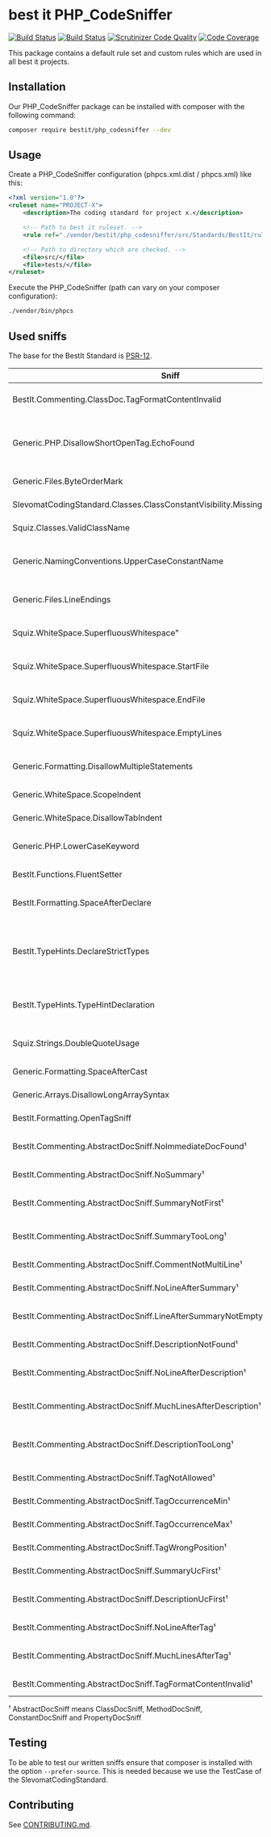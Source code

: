 # best it PHP_CodeSniffer
[![Build Status](https://travis-ci.org/bestit/PHP_CodeSniffer.svg?branch=master)](https://travis-ci.org/bestit/php_codesniffer) [![Build Status](https://scrutinizer-ci.com/g/bestit/PHP_CodeSniffer/badges/build.png?b=master)](https://scrutinizer-ci.com/g/bestit/PHP_CodeSniffer/build-status/master) [![Scrutinizer Code Quality](https://scrutinizer-ci.com/g/bestit/PHP_CodeSniffer/badges/quality-score.png?b=master)](https://scrutinizer-ci.com/g/bestit/PHP_CodeSniffer/?branch=master) [![Code Coverage](https://scrutinizer-ci.com/g/bestit/PHP_CodeSniffer/badges/coverage.png?b=master)](https://scrutinizer-ci.com/g/bestit/PHP_CodeSniffer/?branch=master)

This package contains a default rule set and custom rules which are used in all best it projects.

## Installation
Our PHP_CodeSniffer package can be installed with composer with the following command:
```bash
composer require bestit/php_codesniffer --dev
```

## Usage
Create a PHP_CodeSniffer configuration (phpcs.xml.dist / phpcs.xml) like this:
```xml
<?xml version="1.0"?>
<ruleset name="PROJECT-X">
    <description>The coding standard for project x.</description>

    <!-- Path to best it ruleset. -->
    <rule ref="./vendor/bestit/php_codesniffer/src/Standards/BestIt/ruleset.xml" />

    <!-- Path to directory which are checked. -->
    <file>src/</file>
    <file>tests/</file>
</ruleset>
```

Execute the PHP_CodeSniffer (path can vary on your composer configuration):
```bash
./vendor/bin/phpcs
```
## Used sniffs

The base for the BestIt Standard is [PSR-12](https://github.com/php-fig/fig-standards/blob/master/proposed/extended-coding-style-guide.md).

| Sniff | Standard | Description |
| ----- | -------- | ----------- |
| BestIt.Commenting.ClassDoc.TagFormatContentInvalid | BestIt | Authors MUST commit to their classes and add an [author phpDoc-Tag](http://docs.phpdoc.org/references/phpdoc/tags/author.html). |
| Generic.PHP.DisallowShortOpenTag.EchoFound | PSR-1 | PHP code MUST use the long <?php ?> tags or the short-echo <?= ?> tags; it MUST NOT use the other tag variations. |
| Generic.Files.ByteOrderMark | PSR-1 | PHP code MUST use only UTF-8 without BOM. |
| SlevomatCodingStandard.Classes.ClassConstantVisibility.MissingConstantVisibility | BestIt | Constants MUST be marked with a visibility. |
| Squiz.Classes.ValidClassName | PSR-1 | Class names MUST be declared in StudlyCaps. |
| Generic.NamingConventions.UpperCaseConstantName | PSR-1 | Class constants MUST be declared in all upper case with underscore separators. |
| Generic.Files.LineEndings | PSR-2 | All PHP files MUST use the Unix LF (linefeed) line ending. |
| Squiz.WhiteSpace.SuperfluousWhitespace" | PSR-2 | There MUST NOT be trailing whitespace at the end of non-blank lines. |
| Squiz.WhiteSpace.SuperfluousWhitespace.StartFile | PSR-2 | There MUST NOT be trailing whitespace at the end of non-blank lines. |
| Squiz.WhiteSpace.SuperfluousWhitespace.EndFile | PSR-2 | There MUST NOT be trailing whitespace at the end of non-blank lines. |
| Squiz.WhiteSpace.SuperfluousWhitespace.EmptyLines | PSR-2 | There MUST NOT be trailing whitespace at the end of non-blank lines. |
| Generic.Formatting.DisallowMultipleStatements | PSR-2 | There MUST NOT be more than one statement per line. |
| Generic.WhiteSpace.ScopeIndent | PSR-2 | Code MUST use an indent of 4 spaces. |
| Generic.WhiteSpace.DisallowTabIndent | PSR-2 | Code MUST NOT use tabs for indenting. |
| Generic.PHP.LowerCaseKeyword | PSR-2 | The PHP constants true, false, and null MUST be in lower case. |
| BestIt.Functions.FluentSetter | BestIt | Every setter function MUST return $this. |
| BestIt.Formatting.SpaceAfterDeclare | BestIt | There MUST be one empty line after declare-statement. |
| BestIt.TypeHints.DeclareStrictTypes | BestIt | Every file MUST have "declare(strict_types=1);" two line breaks after the opening tag. There MUST be no spaces aroung the equal-sign. |
| BestIt.TypeHints.TypeHintDeclaration | BestIt | Every function or method MUST have a type hint if the return annotation is valid. |
| Squiz.Strings.DoubleQuoteUsage | Squiz | Every String MUST be wrapped with single quotes. |
| Generic.Formatting.SpaceAfterCast | BestIt | There MUST be a space after cast. |
| Generic.Arrays.DisallowLongArraySyntax | BestIt | Every array syntax MUST be in short array syntax. |
| BestIt.Formatting.OpenTagSniff | BestIt | After the open tag there MUST be an empty line. |
| BestIt.Commenting.AbstractDocSniff.NoImmediateDocFound¹| BestIt | There MUST be a doc block before the listened token |
| BestIt.Commenting.AbstractDocSniff.NoSummary¹| BestIt | There MUST be a summary |
| BestIt.Commenting.AbstractDocSniff.SummaryNotFirst¹| BestIt | The summary MUST be the first statement in a doc block |
| BestIt.Commenting.AbstractDocSniff.SummaryTooLong¹| BestIt | The summary length MUST be maximum 120 characters |
| BestIt.Commenting.AbstractDocSniff.CommentNotMultiLine¹| BestIt | Every doc block must be multi line |
| BestIt.Commenting.AbstractDocSniff.NoLineAfterSummary¹| BestIt | There MUST be an empty line after the summary |
| BestIt.Commenting.AbstractDocSniff.LineAfterSummaryNotEmpty¹| BestIt | The line after the summary MUST be empty |
| BestIt.Commenting.AbstractDocSniff.DescriptionNotFound¹| BestIt | There MUST be doc block long description |
| BestIt.Commenting.AbstractDocSniff.NoLineAfterDescription¹| BestIt | There MUST be an empty line after the long description |
| BestIt.Commenting.AbstractDocSniff.MuchLinesAfterDescription¹| BestIt | There MUST be an empty line after the long description  |
| BestIt.Commenting.AbstractDocSniff.DescriptionTooLong¹| BestIt | Every line of the long description MUST be not longer than 120 characters |
| BestIt.Commenting.AbstractDocSniff.TagNotAllowed¹| BestIt | The given tag MUST NOT be used |
| BestIt.Commenting.AbstractDocSniff.TagOccurrenceMin¹| BestIt | The given tag MUST occur min x times |
| BestIt.Commenting.AbstractDocSniff.TagOccurrenceMax¹| BestIt | The given tag MUST occur max x times |
| BestIt.Commenting.AbstractDocSniff.TagWrongPosition¹| BestIt | The given tag MUST be at the correct position |
| BestIt.Commenting.AbstractDocSniff.SummaryUcFirst¹| BestIt | The summary first letter MUST be a capital letter |
| BestIt.Commenting.AbstractDocSniff.DescriptionUcFirst¹| BestIt | The long description first letter MUST be a capital letter |
| BestIt.Commenting.AbstractDocSniff.NoLineAfterTag¹| BestIt | There MUST be an empty line after the given tag |
| BestIt.Commenting.AbstractDocSniff.MuchLinesAfterTag¹| BestIt | There MUST be a single empty line after the given tag |
| BestIt.Commenting.AbstractDocSniff.TagFormatContentInvalid¹| BestIt | The tag content MUST match the given pattern |

¹ AbstractDocSniff means ClassDocSniff, MethodDocSniff, ConstantDocSniff and PropertyDocSniff  

## Testing
To be able to test our written sniffs ensure that composer is installed with the option `--prefer-source`.
This is needed because we use the TestCase of the SlevomatCodingStandard.

## Contributing
See [CONTRIBUTING.md](CONTRIBUTING.md).
